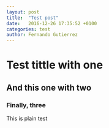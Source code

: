 ```yaml
---
layout: post
title:  "Test post"
date:   2016-12-26 17:35:52 +0100
categories: test
author: Fernando Gutierrez
---
```



# Test tittle with one

## And this one with two

### Finally, three

This is plain test
